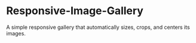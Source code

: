 # Responsive-Image-Gallery
A simple responsive gallery that automatically sizes, crops, and centers its images.  
